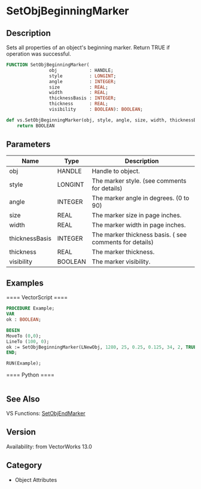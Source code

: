 # SetObjBeginningMarker

## Description
Sets all properties of an object's beginning marker. Return TRUE if operation was successful.

```pascal
FUNCTION SetObjBeginningMarker(
				obj            : HANDLE;
				style          : LONGINT;
				angle          : INTEGER;
				size           : REAL;
				width          : REAL;
				thicknessBasis : INTEGER;
				thickness      : REAL;
				visibility     : BOOLEAN): BOOLEAN;
```

```python
def vs.SetObjBeginningMarker(obj, style, angle, size, width, thicknessBasis, thickness, visibility):
    return BOOLEAN
```

## Parameters
|Name|Type|Description|
|---|---|---|
|obj|HANDLE|Handle to object.|
|style|LONGINT|The marker style. (see comments for details)|
|angle|INTEGER|The marker angle in degrees. (0 to 90)|
|size|REAL|The marker size in page inches.|
|width|REAL|The marker width in page inches.|
|thicknessBasis|INTEGER|The marker thickness basis. ( see comments for details)|
|thickness|REAL|The marker thickness.|
|visibility|BOOLEAN|The marker visibility.|

## Examples
==== VectorScript ====
```pascal
PROCEDURE Example;
VAR
ok : BOOLEAN;

BEGIN
MoveTo (0,0);
LineTo (100, 0);
ok := SetObjBeginningMarker(LNewObj, 1280, 25, 0.25, 0.125, 34, 2, TRUE);	
END;

RUN(Example);
```
==== Python ====
```python

```

## See Also
VS Functions:
[SetObjEndMarker](SetObjEndMarker.md)

## Version
Availability: from VectorWorks 13.0

## Category
* Object Attributes

